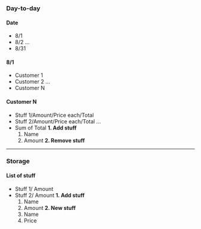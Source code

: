 ### Day-to-day

#### Date
* 8/1
* 8/2 
...
* 8/31

#### 8/1
* Customer 1
* Customer 2
...
* Customer N

#### Customer N
* Stuff 1/Amount/Price each/Total
* Stuff 2/Amount/Price each/Total
...
* Sum of Total
**1. Add stuff**
    1. Name
    2. Amount
**2. Remove stuff**

----

### Storage

#### List of stuff
* Stuff 1/ Amount
* Stuff 2/ Amount
**1. Add stuff**
    1. Name
    2. Amount
**2. New stuff**
    1. Name
    2. Price

